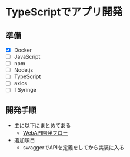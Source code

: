 # TypeScriptでアプリ開発

## 準備
- [x] Docker
- [ ] JavaScript
- [ ] npm
- [ ] Node.js
- [ ] TypeScript
- [ ] axios
- [ ] TSyringe

## 開発手順
- 主に以下にまとめてある
  - [WebAPI開発フロー](https://github.com/kshina76/centos-backup/tree/master/web_application/開発フローまとめ/WebAPI)
- 追加項目
  - swaggerでAPIを定義をしてから実装に入る

